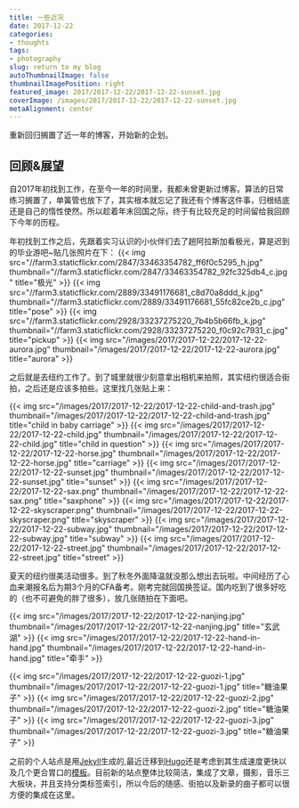 ```yaml
---
title: 一些近况
date: 2017-12-22
categories:
- thoughts
tags:
- photography
slug: return to my blog
autoThumbnailImage: false
thumbnailImagePosition: right
featured_image: 2017/2017-12-22/2017-12-22-sunset.jpg
coverImage: /images/2017/2017-12-22/2017-12-22-sunset.jpg
metaAlignment: center
---
```


重新回归搁置了近一年的博客，开始新的企划。
<!--more-->

## 回顾&展望

自2017年初找到工作，在至今一年的时间里，我都未曾更新过博客。算法的日常练习搁置了，单簧管也放下了，其实根本就忘记了我还有个博客这件事，归根结底还是自己的惰性使然。所以趁着年末回国之际，终于有比较充足的时间留给我回顾下今年的历程。

年初找到工作之后，先跟着实习认识的小伙伴们去了趟阿拉斯加看极光，算是迟到的毕业游吧~贴几张照片在下：
{{< img src="//farm3.staticflickr.com/2847/33463354782_ff6f0c5295_h.jpg" thumbnail="//farm3.staticflickr.com/2847/33463354782_92fc325db4_c.jpg" title="极光" >}}
{{< img src="//farm3.staticflickr.com/2889/33491176681_c8d70a8ddd_k.jpg" thumbnail="//farm3.staticflickr.com/2889/33491176681_55fc82ce2b_c.jpg" title="pose" >}}
{{< img src="//farm3.staticflickr.com/2928/33237275220_7b4b5b66fb_k.jpg" thumbnail="//farm3.staticflickr.com/2928/33237275220_f0c92c7931_c.jpg" title="pickup" >}}
{{< img src="/images/2017/2017-12-22/2017-12-22-aurora.jpg" thumbnail="/images/2017/2017-12-22/2017-12-22-aurora.jpg" title="aurora" >}}

之后就是去纽约工作了。到了城里就很少刻意拿出相机来拍照，其实纽约很适合街拍，之后还是应该多拍些。这里找几张贴上来：

{{< img src="/images/2017/2017-12-22/2017-12-22-child-and-trash.jpg" thumbnail="/images/2017/2017-12-22/2017-12-22-child-and-trash.jpg" title="child in baby carriage" >}}
{{< img src="/images/2017/2017-12-22/2017-12-22-child.jpg" thumbnail="/images/2017/2017-12-22/2017-12-22-child.jpg" title="child in question" >}}
{{< img src="/images/2017/2017-12-22/2017-12-22-horse.jpg" thumbnail="/images/2017/2017-12-22/2017-12-22-horse.jpg" title="carriage" >}}
{{< img src="/images/2017/2017-12-22/2017-12-22-sunset.jpg" thumbnail="/images/2017/2017-12-22/2017-12-22-sunset.jpg" title="sunset" >}}
{{< img src="/images/2017/2017-12-22/2017-12-22-sax.png" thumbnail="/images/2017/2017-12-22/2017-12-22-sax.png" title="saxphone" >}}
{{< img src="/images/2017/2017-12-22/2017-12-22-skyscraper.png" thumbnail="/images/2017/2017-12-22/2017-12-22-skyscraper.png" title="skyscraper" >}}
{{< img src="/images/2017/2017-12-22/2017-12-22-subway.jpg" thumbnail="/images/2017/2017-12-22/2017-12-22-subway.jpg" title="subway" >}}
{{< img src="/images/2017/2017-12-22/2017-12-22-street.jpg" thumbnail="/images/2017/2017-12-22/2017-12-22-street.jpg" title="street" >}}  

夏天的纽约很美活动很多。到了秋冬外面降温就没那么想出去玩啦。中间经历了心血来潮报名后为期3个月的CFA备考。刚考完就回国换签证。国内吃到了很多好吃的（也不可避免的胖了很多），放几张随拍在下面吧。

{{< img src="/images/2017/2017-12-22/2017-12-22-nanjing.jpg" thumbnail="/images/2017/2017-12-22/2017-12-22-nanjing.jpg" title="玄武湖" >}}
{{< img src="/images/2017/2017-12-22/2017-12-22-hand-in-hand.jpg" thumbnail="/images/2017/2017-12-22/2017-12-22-hand-in-hand.jpg" title="牵手" >}}  

{{< img src="/images/2017/2017-12-22/2017-12-22-guozi-1.jpg" thumbnail="/images/2017/2017-12-22/2017-12-22-guozi-1.jpg" title="糖油果子" >}}
{{< img src="/images/2017/2017-12-22/2017-12-22-guozi-2.jpg" thumbnail="/images/2017/2017-12-22/2017-12-22-guozi-2.jpg" title="糖油果子" >}}
{{< img src="/images/2017/2017-12-22/2017-12-22-guozi-3.jpg" thumbnail="/images/2017/2017-12-22/2017-12-22-guozi-3.jpg" title="糖油果子" >}}  

之前的个人站点是用[Jekyll](https://jekyllrb.com/docs/home/)生成的,最近迁移到[Hugo](https://gohugo.io/)还是考虑到其生成速度更快以及几个更合胃口的[模板](https://themes.gohugo.io/hugo-tranquilpeak-theme/)。目前新的站点整体比较简洁，集成了文章，摄影，音乐三大板块，并且支持分类标签索引，所以今后的随感、街拍以及新录的曲子都可以很方便的集成在这里。
